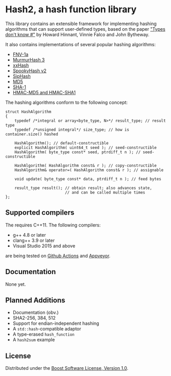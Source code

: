 # Hash2, a hash function library

This library contains an extensible framework for implementing
hashing algorithms that can support user-defined types, based on the paper
["Types don't know #"](http://www.open-std.org/jtc1/sc22/wg21/docs/papers/2014/n3980.html)
by Howard Hinnant, Vinnie Falco and John Bytheway.

It also contains implementations of several popular hashing algorithms:

* [FNV-1a](https://en.wikipedia.org/wiki/Fowler%E2%80%93Noll%E2%80%93Vo_hash_function)
* [MurmurHash 3](https://github.com/aappleby/smhasher/wiki/MurmurHash3)
* [xxHash](https://cyan4973.github.io/xxHash/)
* [SpookyHash v2](http://burtleburtle.net/bob/hash/spooky.html)
* [SipHash](https://131002.net/siphash/)
* [MD5](https://tools.ietf.org/html/rfc1321)
* [SHA-1](https://tools.ietf.org/html/rfc3174)
* [HMAC-MD5 and HMAC-SHA1](https://tools.ietf.org/html/rfc2104)

The hashing algorithms conform to the following concept:

```
struct HashAlgorithm
{
    typedef /*integral or array<byte_type, N>*/ result_type; // result type
    typedef /*unsigned integral*/ size_type; // how is container.size() hashed

    HashAlgorithm(); // default-constructible
    explicit HashAlgorithm( uint64_t seed ); // seed-constructible
    HashAlgorithm( byte_type const* seed, ptrdiff_t n ); // seed-constructible

    HashAlgorithm( HashAlgorithm const& r ); // copy-constructible
    HashAlgorithm& operator=( HashAlgorithm const& r ); // assignable

    void update( byte_type const* data, ptrdiff_t n ); // feed bytes

    result_type result(); // obtain result; also advances state,
                          // and can be called multiple times
};
```

## Supported compilers

The requires C++11. The following compilers:

* g++ 4.8 or later
* clang++ 3.9 or later
* Visual Studio 2015 and above

are being tested on [Github Actions](https://github.com/pdimov/hash2/actions/) and [Appveyor](https://ci.appveyor.com/project/pdimov/hash2/).

## Documentation

None yet.

## Planned Additions

* Documentation (obv.)
* SHA2-256, 384, 512
* Support for endian-independent hashing
* A `std::hash`-compatible adaptor
* A type-erased `hash_function`
* A `hash2sum` example

## License

Distributed under the [Boost Software License, Version 1.0](http://boost.org/LICENSE_1_0.txt).

